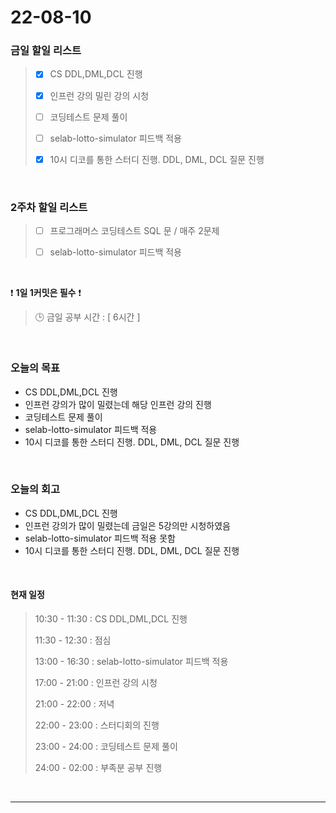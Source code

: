 # 22-08-10
 ### 금일 할일 리스트 
> - [x]  CS DDL,DML,DCL 진행
>
> - [x]  인프런 강의 밀린 강의 시청
>
> - [ ]  코딩테스트 문제 풀이
>
> - [ ]  selab-lotto-simulator 피드백 적용
>
> - [x]  10시 디코를 통한 스터디 진행. DDL, DML, DCL 질문 진행

<br/>

### 2주차 할일 리스트  

> - [ ]  프로그래머스 코딩테스트 SQL 문 / 매주 2문제  
>
> - [ ]  selab-lotto-simulator 피드백 적용

<br/>

❗ **1일 1커밋은 필수** ❗
> 🕒 금일 공부 시간 :  [ 6시간 ]    
  
<br/>

### 오늘의 목표
- CS DDL,DML,DCL 진행
- 인프런 강의가 많이 밀렸는데 해당 인프런 강의 진행
- 코딩테스트 문제 풀이
- selab-lotto-simulator 피드백 적용
- 10시 디코를 통한 스터디 진행. DDL, DML, DCL 질문 진행

<br> 

### 오늘의 회고
- CS DDL,DML,DCL 진행
- 인프런 강의가 많이 밀렸는데 금일은 5강의만 시청하였음
- selab-lotto-simulator 피드백 적용 못함
- 10시 디코를 통한 스터디 진행. DDL, DML, DCL 질문 진행

<br>

#### 현재 일정  
> 10:30 - 11:30 : CS DDL,DML,DCL 진행
>
> 11:30 - 12:30 : 점심
>
> 13:00 - 16:30 : selab-lotto-simulator 피드백 적용
>
> 17:00 - 21:00 : 인프런 강의 시청
>
> 21:00 - 22:00 : 저녁
>
> 22:00 - 23:00 : 스터디회의 진행
>
> 23:00 - 24:00 : 코딩테스트 문제 풀이
>
> 24:00 - 02:00 : 부족분 공부 진행

<br/>

------------  